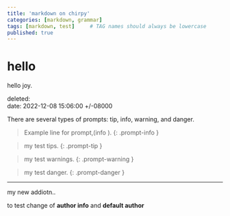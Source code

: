 ```yaml
---
title: 'markdown on chirpy'
categories: [markdown, grammar]
tags: [markdown, test]     # TAG names should always be lowercase
published: true
---
```



# hello
hello joy.

deleted:  
date: 2022-12-08 15:06:00 +/-08000


There are several types of prompts: tip, info, warning, and danger.

> Example line for prompt,(info ).
{: .prompt-info }

> my test tips.
{: .prompt-tip }


> my test warnings.
{: .prompt-warning }

> my test danger.
{: .prompt-danger }


---

my new addiotn..

to test change of **author info** and **default author**
